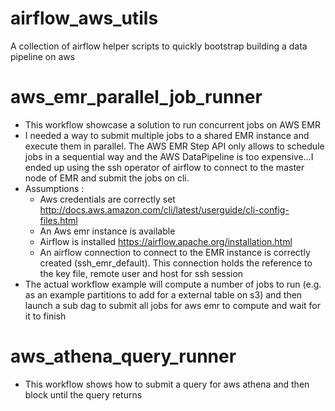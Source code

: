 # airflow_aws_utils
A collection of airflow helper scripts to quickly bootstrap building a data pipeline on aws 

# aws_emr_parallel_job_runner
* This workflow showcase a solution to run concurrent jobs on AWS EMR 
* I needed a way to submit multiple jobs to a shared EMR instance and execute them in parallel. The AWS EMR Step API only allows to schedule jobs in a sequential way and the AWS DataPipeline is too expensive...I ended up using the ssh operator of airflow to connect to the master node of EMR and submit the jobs on cli.
* Assumptions : 
  - Aws credentials are correctly set http://docs.aws.amazon.com/cli/latest/userguide/cli-config-files.html
  - An Aws emr instance is available
  - Airflow is installed https://airflow.apache.org/installation.html
  - An airflow connection to connect to the EMR instance is correctly created (ssh_emr_default). This connection holds the reference to the key file, remote user and host for ssh session
 * The actual workflow example will compute a number of jobs to run (e.g. as an example partitions to add for a external table on s3) and then launch a sub dag to submit all jobs for aws emr to compute and wait for it to finish

# aws_athena_query_runner
* This workflow shows how to submit a query for aws athena and then block until the query returns
